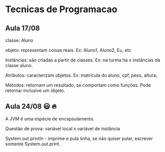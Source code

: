 # Tecnicas de Programacao

## Aula 17/08

classe: Aluno

objeto: representam coisas reais. Ex: Aluno1, Aluno2, Eu, etc

Instâncias: são criadas a partir de classes. Ex: na turma há x instâncias da classe aluno.

Atributos: caracterizam objetos. Ex: matrícula do aluno, cpf, peso, altura; 

Métodos: retornam um resultado, se comportam como funções. Pode retornar inclusive um objeto. 


## Aula 24/08 :smiley: :fire: 

A JVM é uma espécie de encapsulamento. 

Questão de prova: variável local x variável de instância 

System.out.println - imprime e pula linha, se não quiser pular, escrever somente System.out.print. 


